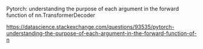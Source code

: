 Pytorch: understanding the purpose of each argument in the forward function of nn.TransformerDecoder

https://datascience.stackexchange.com/questions/93535/pytorch-understanding-the-purpose-of-each-argument-in-the-forward-function-of-n

